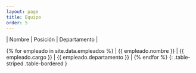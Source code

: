 ```yaml
---
layout: page
title: Equipo
order: 5
---
```



| Nombre | Posición | Departamento |


{% for empleado in site.data.empleados %}
| {{ empleado.nombre }} | {{ empleado.cargo }} | {{ empleado.departamento }} |
{% endfor %}
{: .table-striped .table-bordered }